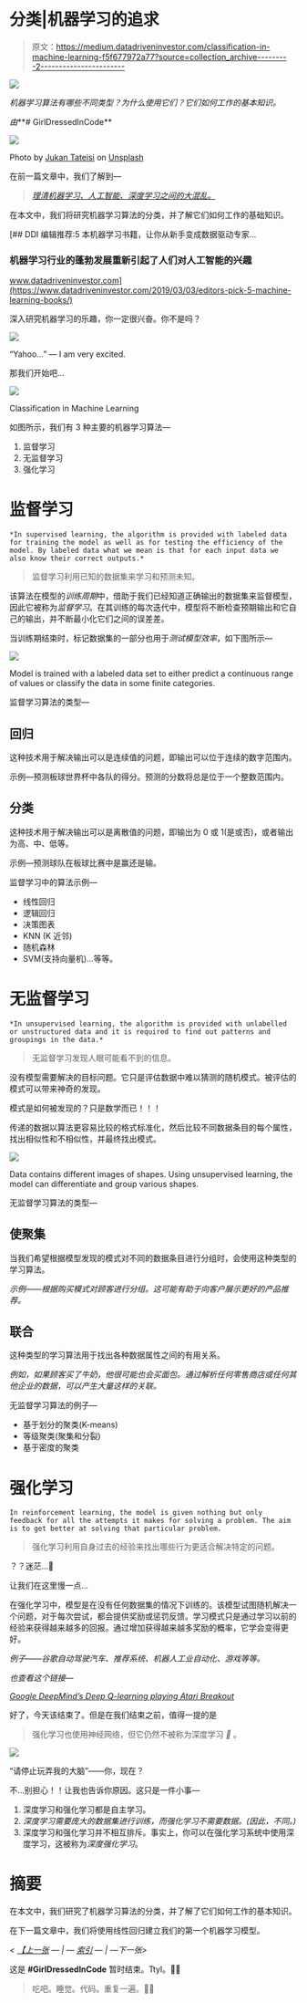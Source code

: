 # 分类|机器学习的追求

> 原文：<https://medium.datadriveninvestor.com/classification-in-machine-learning-f5f677972a77?source=collection_archive---------2----------------------->

[![](img/c8547ee794e8b2b2878c302016ca0581.png)](https://upscri.be/b2a0d6/)

*机器学习算法有哪些不同类型？为什么使用它们？它们如何工作的基本知识。*

*由***# GirlDressedInCode**

![](img/b6368c41f0abbc4d6ea45e443ce72455.png)

Photo by [Jukan Tateisi](https://unsplash.com/@tateisimikito?utm_source=medium&utm_medium=referral) on [Unsplash](https://unsplash.com?utm_source=medium&utm_medium=referral)

在前一篇文章中，我们了解到—

> [*理清机器学习、人工智能、深度学习之间的大混乱。*](https://medium.com/datadriveninvestor/difference-between-ml-ai-dl-23db64f7aa2)

在本文中，我们将研究机器学习算法的分类，并了解它们如何工作的基础知识。

[](https://www.datadriveninvestor.com/2019/03/03/editors-pick-5-machine-learning-books/) [## DDI 编辑推荐:5 本机器学习书籍，让你从新手变成数据驱动专家…

### 机器学习行业的蓬勃发展重新引起了人们对人工智能的兴趣

www.datadriveninvestor.com](https://www.datadriveninvestor.com/2019/03/03/editors-pick-5-machine-learning-books/) 

深入研究机器学习的乐趣，你一定很兴奋。你不是吗？

![](img/3b55c865804e034ffb3487fe9973cc45.png)

“Yahoo…” — I am very excited.

那我们开始吧…

![](img/e0d57c7c98dd352e042422a588afb01a.png)

Classification in Machine Learning

如图所示，我们有 3 种主要的机器学习算法—

1.  监督学习
2.  无监督学习
3.  强化学习

# 监督学习

```
*In supervised learning, the algorithm is provided with labeled data for training the model as well as for testing the efficiency of the model. By labeled data what we mean is that for each input data we also know their correct outputs.*
```

> 监督学习利用已知的数据集来学习和预测未知。

该算法在模型的*训练周期*中，借助于我们已经知道正确输出的数据集来监督模型，因此它被称为*监督学习*。在其训练的每次迭代中，模型将不断检查预期输出和它自己的输出，并不断最小化它们之间的误差差。

当训练期结束时，标记数据集的一部分也用于*测试模型效率*，如下图所示—

![](img/9acd5d002cb7e4c0f193d412ecc03463.png)

Model is trained with a labeled data set to either predict a continuous range of values or classify the data in some finite categories.

监督学习算法的类型—

## 回归

这种技术用于解决输出可以是连续值的问题，即输出可以位于连续的数字范围内。

示例—预测板球世界杯中各队的得分。预测的分数将总是位于一个整数范围内。

## 分类

这种技术用于解决输出可以是离散值的问题，即输出为 0 或 1(是或否)，或者输出为高、中、低等。

示例—预测球队在板球比赛中是赢还是输。

监督学习中的算法示例—

*   线性回归
*   逻辑回归
*   决策图表
*   KNN (K 近邻)
*   随机森林
*   SVM(支持向量机)…等等。

# 无监督学习

```
*In unsupervised learning, the algorithm is provided with unlabelled or unstructured data and it is required to find out patterns and groupings in the data.*
```

> 无监督学习发现人眼可能看不到的信息。

没有模型需要解决的目标问题。它只是评估数据中难以猜测的随机模式。被评估的模式可以带来神奇的发现。

模式是如何被发现的？只是数学而已！！！

传递的数据以算法更容易比较的格式标准化，然后比较不同数据条目的每个属性，找出相似性和不相似性，并最终找出模式。

![](img/d359175071ebd07556b1d26cd3804682.png)

Data contains different images of shapes. Using unsupervised learning, the model can differentiate and group various shapes.

无监督学习算法的类型—

## 使聚集

当我们希望根据模型发现的模式对不同的数据条目进行分组时，会使用这种类型的学习算法。

*示例——根据购买模式对顾客进行分组。这可能有助于向客户展示更好的产品推荐。*

## 联合

这种类型的学习算法用于找出各种数据属性之间的有用关系。

*例如，如果顾客买了牛奶，他很可能也会买面包。通过解析任何零售商店或任何其他企业的数据，可以产生大量这样的关联。*

无监督学习算法的例子—

*   基于划分的聚类(K-means)
*   等级聚类(聚集和分裂)
*   基于密度的聚类

# 强化学习

```
In reinforcement learning, the model is given nothing but only feedback for all the attempts it makes for solving a problem. The aim is to get better at solving that particular problem.
```

> 强化学习利用自身过去的经验来找出哪些行为更适合解决特定的问题。

？？迷茫…🤪

让我们在这里慢一点…

在强化学习中，模型是在没有任何数据集的情况下训练的。该模型试图随机解决一个问题，对于每次尝试，都会提供奖励或惩罚反馈。学习模式只是通过学习以前的经验来获得越来越多的回报。通过增加获得越来越多奖励的概率，它学会变得更好。

*例子——谷歌自动驾驶汽车、推荐系统、机器人工业自动化、游戏等等。*

*也查看这个链接—*

[*Google DeepMind’s Deep Q-learning playing Atari Breakout*](https://www.youtube.com/watch?v=V1eYniJ0Rnk)

好了，今天该结束了。但是在我们结束之前，值得一提的是

> 强化学习也使用神经网络，但它仍然不被称为深度学习 *🧐* 。

![](img/f5c5f92d7614c3788b724adcd4ecba47.png)

“请停止玩弄我的大脑”——你，现在？

不…别担心！！让我也告诉你原因。这只是一件小事—

1.  深度学习和强化学习都是自主学习。
2.  *深度学习需要庞大的数据集进行训练，而强化学习不需要数据。(因此，不同。)*
3.  深度学习和强化学习并不相互排斥。事实上，你可以在强化学习系统中使用深度学习，这被称为*深度强化学习*。

# 摘要

在本文中，我们研究了机器学习算法的分类，并了解了它们如何工作的基本知识。

在下一篇文章中，我们将使用线性回归建立我们的第一个机器学习模型。

*<* [*【上一张*](https://medium.com/datadriveninvestor/difference-between-ml-ai-dl-23db64f7aa2) *— | —* [*索引*](https://medium.com/datadriveninvestor/pursuit-of-machine-learning-introduction-dc58744eb3e9) *— | —下一张>*

这是 **#GirlDressedInCode** 暂时结束。Ttyl。👍🏻

> 吃吧。睡觉。代码。重复一遍。👩‍💻